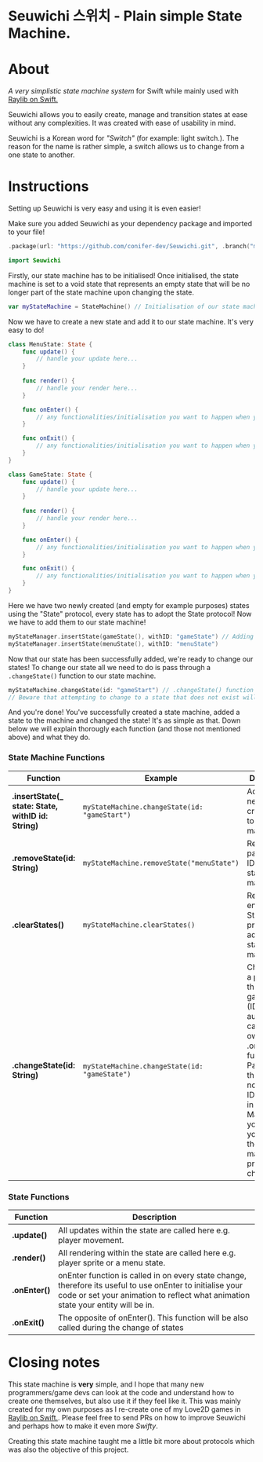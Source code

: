 # Seuwichi 스위치 - Plain simple State Machine.

About
=====
*A very simplistic state machine system* for Swift while mainly used with [Raylib on Swift.](https://github.com/STREGAsGate/Raylib)

Seuwichi allows you to easily create, manage and transition states at ease without any complexities. It was created with ease of usability in mind.

Seuwichi is a Korean word for *"Switch"* (for example: light switch.). The reason for the name is rather simple, a switch allows us to change from a one state to another.

Instructions
=====
Setting up Seuwichi is very easy and using it is even easier!

Make sure you added Seuwichi as your dependency package and imported to your file!

```swift
.package(url: "https://github.com/conifer-dev/Seuwichi.git", .branch("main"))
```

```swift
import Seuwichi
```

Firstly, our state machine has to be initialised! Once initialised, the state machine is set to a void state that represents an empty state that will be no longer part of the state machine upon changing the state.

```swift
var myStateMachine = StateMachine() // Initialisation of our state machine
```

Now we have to create a new state and add it to our state machine. It's very easy to do!
```swift
class MenuState: State {
    func update() { 
        // handle your update here... 
    }
    
    func render() {
        // handle your render here... 
    }

    func onEnter() {
        // any functionalities/initialisation you want to happen when you enter/switch to the state...
    }

    func onExit() {
        // any functionalities/initialisation you want to happen when you exit/switch from the state...
    }
}

class GameState: State {
    func update() { 
        // handle your update here... 
    }
    
    func render() {
        // handle your render here... 
    }

    func onEnter() {
        // any functionalities/initialisation you want to happen when you enter/switch to the state...
    }

    func onExit() {
        // any functionalities/initialisation you want to happen when you exit/switch from the state...
    }
}
```
Here we have two newly created (and empty for example purposes) states using the "State" protocol, every state has to adopt the State protocol! Now we have to add them to our state machine!

```swift
myStateManager.insertState(gameState(), withID: "gameState") // Adding our newly created state to our state machine. All states are stored within a dictionary.
myStateManager.insertState(menuState(), withID: "menuState")
```
Now that our state has been successfully added, we're ready to change our states! To change our state all we need to do is pass through a `.changeState()` function to our state machine.

```swift
myStateMachine.changeState(id: "gameStart") // .changeState() function takes in a single parameter "id" that looks into our dictionary of states previously added.
// Beware that attempting to change to a state that does not exist will result in an error!
```
And you're done! You've successfully created a state machine, added a state to the machine and changed the state! It's as simple as that.
Down below we will explain thorougly each function (and those not mentioned above) and what they do.

### State Machine Functions

| Function    | Example               | Description                                                                                                                                                                               |
| ----------|-----------------------|-------------------------------------------------------------------------------------------------------------------------------------------------------------------------------------------|
| **.insertState(_ state: State, withID id: String)** | `myStateMachine.changeState(id: "gameStart")`  | Adds a newly created state to our state machine. |
| __.removeState(id: String)__ | `myStateMachine.removeState("menuState")`   | Removes the passed state ID from our state machine.  |
| __.clearStates()__   | `myStateMachine.clearStates()` | Removes all entries of States previously added to our state machine.                                              |
| __.changeState(id: String)__ | `myStateMachine.changeState(id: "gameState")`  | Changing to a passed through game state (ID). This will automatically call states own .onEnter() function. Passing through nonexistent ID will result in an error! Make sure you added your state to the state machine prior to changing.| 

### State Functions

| Function | Description |
|---|---|
| __.update()__ | All updates within the state are called here e.g. player movement. |
| __.render()__ | All rendering within the state are called here e.g. player sprite or a menu state. |
| __.onEnter()__ | onEnter function is called in on every state change, therefore its useful to use onEnter to initialise your code or set your animation to reflect what animation state your entity will be in. |
| __.onExit()__ | The opposite of onEnter(). This function will be also called during the change of states |

Closing notes
=====
This state machine is **very** simple, and I hope that many new programmers/game devs can look at the code and understand how to create one themselves, but also use it if they feel like it. This was mainly created for my own purposes as I re-create one of my Love2D games in [Raylib on Swift.](https://github.com/STREGAsGate/Raylib). Please feel free to send PRs on how to improve Seuwichi and perhaps how to make it even more *Swifty*.

Creating this state machine taught me a little bit more about protocols which was also the objective of this project.
